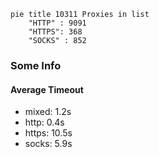
```mermaid
pie title 10311 Proxies in list
    "HTTP" : 9091
    "HTTPS": 368
    "SOCKS" : 852
```

### Some Info
#### Average Timeout

- mixed: 1.2s
- http: 0.4s
- https: 10.5s
- socks: 5.9s